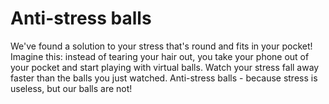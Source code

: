 # Anti-stress balls

We've found a solution to your stress that's round and fits in your pocket! Imagine this: instead of tearing your hair out, you take your phone out of your pocket and start playing with virtual balls. Watch your stress fall away faster than the balls you just watched. Anti-stress balls - because stress is useless, but our balls are not!
